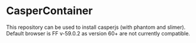 # CasperContainer
This repository can be used to install casperjs (with phantom and slimer). Default browser is FF v-59.0.2 as version 60+ are not currently compatible.
